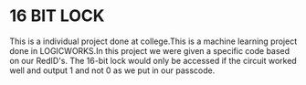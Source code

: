 # 16 BIT LOCK
This is a individual project done at college.This is a machine learning project done in LOGICWORKS.In this project we were given a specific code based on our RedID's. The 16-bit lock would only be accessed if the circuit worked well and output 1 and not 0 as we put in our passcode.

